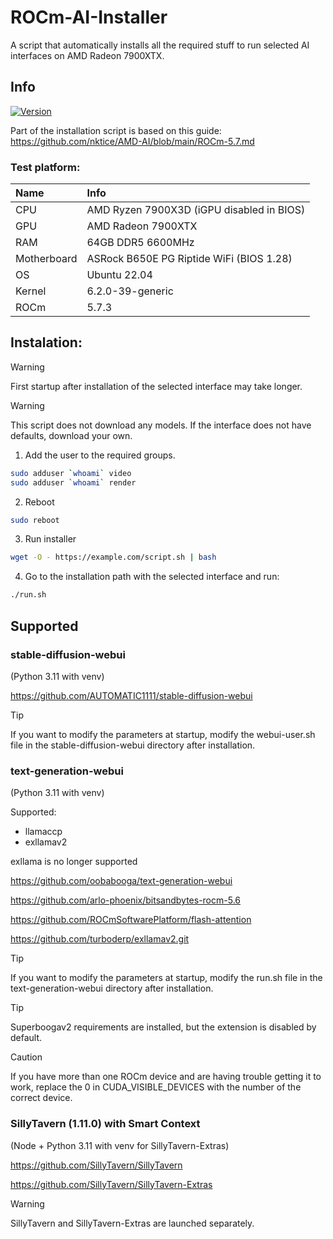 # ROCm-AI-Installer
A script that automatically installs all the required stuff to run selected AI interfaces on AMD Radeon 7900XTX.

## Info
[![Version](https://img.shields.io/badge/1.2-version-orange.svg)](https://github.com/Mateusz-Dera/ROCm-AI-Installer/blob/main/README.md)

Part of the installation script is based on this guide: https://github.com/nktice/AMD-AI/blob/main/ROCm-5.7.md

### Test platform:
|Name|Info|
|:---|:---|
|CPU|AMD Ryzen 7900X3D (iGPU disabled in BIOS)|
|GPU|AMD Radeon 7900XTX|
|RAM|64GB DDR5 6600MHz|
|Motherboard|ASRock B650E PG Riptide WiFi (BIOS 1.28)|
|OS|Ubuntu 22.04|
|Kernel|6.2.0-39-generic|
|ROCm|5.7.3|

## Instalation:
> [!WARNING]
> First startup after installation of the selected interface may take longer.

> [!WARNING]
> This script does not download any models. If the interface does not have defaults, download your own.

1. Add the user to the required groups.
```bash
sudo adduser `whoami` video
sudo adduser `whoami` render
```
2. Reboot
```bash
sudo reboot
```
3. Run installer 
```bash
wget -O - https://example.com/script.sh | bash
```
4. Go to the installation path with the selected interface and run:
```bash
./run.sh
```

## Supported

### stable-diffusion-webui
(Python 3.11 with venv)

https://github.com/AUTOMATIC1111/stable-diffusion-webui

> [!TIP]
> If you want to modify the parameters at startup, modify the webui-user.sh file in the stable-diffusion-webui directory after installation.

### text-generation-webui
(Python 3.11 with venv)

Supported:
* llamaccp
* exllamav2

exllama is no longer supported

https://github.com/oobabooga/text-generation-webui

https://github.com/arlo-phoenix/bitsandbytes-rocm-5.6

https://github.com/ROCmSoftwarePlatform/flash-attention

https://github.com/turboderp/exllamav2.git

> [!TIP]
> If you want to modify the parameters at startup, modify the run.sh file in the text-generation-webui directory after installation.

> [!TIP]
> Superboogav2 requirements are installed, but the extension is disabled by default.

> [!Caution]
> If you have more than one ROCm device and are having trouble getting it to work, replace the 0 in CUDA_VISIBLE_DEVICES with the number of the correct device.

### SillyTavern (1.11.0) with Smart Context
(Node + Python 3.11 with venv for SillyTavern-Extras)

https://github.com/SillyTavern/SillyTavern

https://github.com/SillyTavern/SillyTavern-Extras

> [!WARNING]
> SillyTavern and SillyTavern-Extras are launched separately.

<!-- ### DreamCraft3D -->
<!-- (Python 3.11 with venv) -->
<!-- https://github.com/deepseek-ai/DreamCraft3D -->
